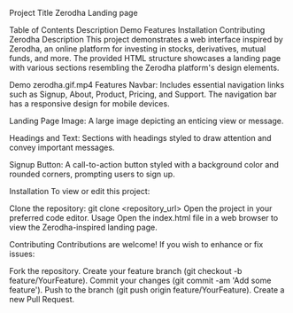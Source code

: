 Project Title
Zerodha Landing page

Table of Contents
Description
Demo
Features
Installation
Contributing
Zerodha
Description
This project demonstrates a web interface inspired by Zerodha, an online platform for investing in stocks, derivatives, mutual funds, and more. The provided HTML structure showcases a landing page with various sections resembling the Zerodha platform's design elements.

Demo
 zerodha.gif.mp4 
Features
Navbar: Includes essential navigation links such as Signup, About, Product, Pricing, and Support. The navigation bar has a responsive design for mobile devices.

Landing Page Image: A large image depicting an enticing view or message.

Headings and Text: Sections with headings styled to draw attention and convey important messages.

Signup Button: A call-to-action button styled with a background color and rounded corners, prompting users to sign up.

Installation
To view or edit this project:

Clone the repository:
git clone <repository_url>
Open the project in your preferred code editor.
Usage
Open the index.html file in a web browser to view the Zerodha-inspired landing page.

Contributing
Contributions are welcome! If you wish to enhance or fix issues:

Fork the repository.
Create your feature branch (git checkout -b feature/YourFeature).
Commit your changes (git commit -am 'Add some feature').
Push to the branch (git push origin feature/YourFeature).
Create a new Pull Request.
